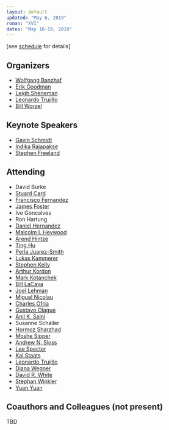 ```yaml
---
layout: default
updated: "May 6, 2019"
roman: "XVI"
dates: "May 16-19, 2019"
---
```

\[see [schedule](schedule.html) for details]

## Organizers

- [Wolfgang Banzhaf](http://www.cse.msu.edu/~banzhafw/)
- [Erik Goodman](https://www.egr.msu.edu/~goodman/)
- [Leigh Sheneman](http://www.leighsheneman.com)
- [Leonardo Trujillo](https://www.researchgate.net/lab/Leonardo-Trujillo-Lab)
- [Bill Worzel](https://www.spartaninnovations.org/bill-worzel)



## Keynote Speakers

- [Gavin Schmidt](https://en.wikipedia.org/wiki/Gavin_Schmidt)
- [Indika Rajapakse](https://bme.umich.edu/people/indika-rajapakse/)
- [Stephen Freeland](https://www.linkedin.com/in/stephen-freeland/)

## Attending

- David Burke
- [Stuard Card](https://www.researchgate.net/profile/Stuart_Card3)
- [Francisco Fernandez](https://www.researchgate.net/profile/Francisco_Vega3)
- [James Foster](http://people.ibest.uidaho.edu/~foster/)
- Ivo Goncalves
- Ron Hartung
- [Daniel Hernandez](https://www.researchgate.net/profile/Daniel_Hernandez46)
- [Malcolm I. Heywood](https://web.cs.dal.ca/~mheywood/)
- [Arend Hintze](http://hintzelab.msu.edu)
- [Ting Hu](https://sites.google.com/site/tinghushomepage/)
- [Perla Juarez-Smith](https://tectijuana.academia.edu/PerlaJuarezSmith)
- [Lukas Kammerer](https://heal.heuristiclab.com/team/kammerer)
- [Stephen Kelly](http://stephenkelly.ca/?q=node/29)
- [Arthur Kordon](https://www.linkedin.com/in/arthur-kordon-a86980/)
- [Mark Kotanchek](http://www.evolved-analytics.com)
- [Bill LaCava](https://www.linkedin.com/in/williamlacava/)
- [Joel Lehman](http://joellehman.com/)
- [Miguel Nicolau](https://people.ucd.ie/miguel.nicolau)
- [Charles Ofria](http://www.ofria.com)
- [Gustavo Olague](http://evovision.cicese.mx/)
- [Anil K. Saini](https://www.linkedin.com/in/anil-k-saini/)
- Susanne Schaller
- [Hormoz Sharzhad](https://www.linkedin.com/in/hormozshahrzad/)
- [Moshe Sipper](http://www.moshesipper.com/)
- [Andrew N. Sloss](https://www.linkedin.com/in/asloss/)
- [Lee Spector](http://faculty.hampshire.edu/lspector/)
- [Kai Staats](https://www.kaistaats.com)
- [Leonardo Trujillo](http://www.tree-lab.org/index.php/people-2/reserachers/46-leonardo-trujillo)
- [Diana Wegner](https://www.linkedin.com/in/diana-wegner-1846889/)
- [David R. White](http://www.davidrwhite.co.uk/)
- [Stephan Winkler](https://heal.heuristiclab.com/team/winkler)
- [Yuan Yuan](https://www.researchgate.net/profile/Yuan_Yuan73)



## Coauthors and Colleagues (not present)

TBD
